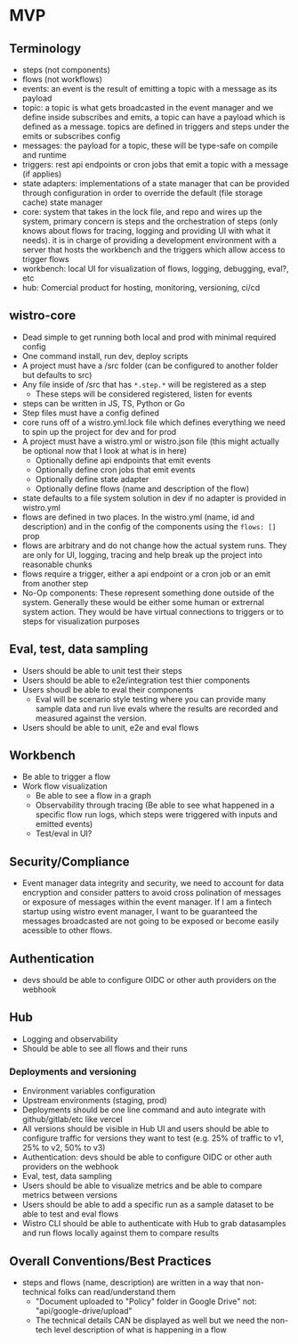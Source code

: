 # MVP

## Terminology

- steps (not components)
- flows (not workflows)
- events: an event is the result of emitting a topic with a message as its payload
- topic: a topic is what gets broadcasted in the event manager and we define inside subscribes and emits, a topic can have a payload which is defined as a message. topics are defined in triggers and steps under the emits or subscribes config
- messages: the payload for a topic, these will be type-safe on compile and runtime
- triggers: rest api endpoints or cron jobs that emit a topic with a message (if applies)
- state adapters: implementations of a state manager that can be provided through configuration in order to override the default (file storage cache) state manager
- core: system that takes in the lock file, and repo and wires up the system, primary concern is steps and the orchestration of steps (only knows about flows for tracing, logging and providing UI with what it needs). it is in charge of providing a development environment with a server that hosts the workbench and the triggers which allow access to trigger flows
- workbench: local UI for visualization of flows, logging, debugging, eval?, etc
- hub: Comercial product for hosting, monitoring, versioning, ci/cd

## wistro-core

- Dead simple to get running both local and prod with minimal required config
- One command install, run dev, deploy scripts
- A project must have a /src folder (can be configured to another folder but defaults to src)
- Any file inside of /src that has `*.step.*` will be registered as a step
  - These steps will be considered registered, listen for events
- steps can be written in JS, TS, Python or Go
- Step files must have a config defined
- core runs off of a wistro.yml.lock file which defines everything we need to spin up the project for dev and for prod
- A project must have a wistro.yml or wistro.json file (this might actually be optional now that I look at what is in here)
  - Optionally define api endpoints that emit events
  - Optionally define cron jobs that emit events
  - Optionally define state adapter
  - Optionally define flows (name and description of the flow)
- state defaults to a file system solution in dev if no adapter is provided in wistro.yml
- flows are defined in two places. In the wistro.yml (name, id and description) and in the config of the components using the `flows: []` prop
- flows are arbitrary and do not change how the actual system runs. They are only for UI, logging, tracing and help break up the project into reasonable chunks
- flows require a trigger, either a api endpoint or a cron job or an emit from another step
- No-Op components: These represent something done outside of the system. Generally these would be either some human or extrernal system action. They would be have virtual connections to triggers or to steps for visualization purposes

## Eval, test, data sampling

- Users should be able to unit test their steps
- Users should be able to e2e/integration test thier components
- Users shoudl be able to eval their components
  - Eval will be scenario style testing where you can provide many sample data and run live evals where the results are recorded and measured against the version.
- Users should be able to unit, e2e and eval flows

## Workbench

- Be able to trigger a flow
- Work flow visualization
  - Be able to see a flow in a graph
  - Observability through tracing (Be able to see what happened in a specific flow run logs, which steps were triggered with inputs and emitted events)
  - Test/eval in UI?

## Security/Compliance

- Event manager data integrity and security, we need to account for data encryption and consider patters to avoid cross polination of messages or exposure of messages within the event manager. If I am a fintech startup using wistro event manager, I want to be guaranteed the messages broadcasted are not going to be exposed or become easily acessible to other flows.

## Authentication

- devs should be able to configure OIDC or other auth providers on the webhook

## Hub

- Logging and observability
- Should be able to see all flows and their runs

### Deployments and versioning

- Environment variables configuration
- Upstream environments (staging, prod)
- Deployments should be one line command and auto integrate with github/gitlab/etc like vercel
- All versions should be visible in Hub UI and users should be able to configure traffic for versions they want to test (e.g. 25% of traffic to v1, 25% to v2, 50% to v3)
- Authentication: devs should be able to configure OIDC or other auth providers on the webhook
- Eval, test, data sampling
- Users should be able to visualize metrics and be able to compare metrics between versions
- Users should be able to add a specific run as a sample dataset to be able to test and eval flows
- Wistro CLI should be able to authenticate with Hub to grab datasamples and run flows locally against them to compare results

## Overall Conventions/Best Practices

- steps and flows (name, description) are written in a way that non-technical folks can read/understand them
  - "Document uploaded to "Policy" folder in Google Drive" not: "api/google-drive/upload"
  - The technical details CAN be displayed as well but we need the non-tech level description of what is happening in a flow
